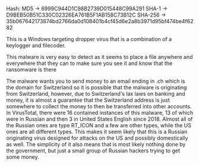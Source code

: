 Hash:
  MD5 -> 6999C944D1C98B2739D015448C99A291
  SHA-1 -> D9BEB50B51C330C02326EA761B5F1AB158C73B12C
  SHA-256 -> 35b067642173874bd2766da0d108401b4cf45d6e2a8b3971d95bf474be4f6282
  
This is a Windows targeting dropper virus that is a combination of a keylogger and filecoder.

This malware is very easy to detect as it seems to place a file anywhere and everywhere that they can to make sure you see it and know that the ransomware is there

The malware wants you to send money to an email ending in .ch which is the domain for Switzerland so it is possible that the malware is originating from Switzerland, however, due to Switzerland's lax laws on banking and money, it is almost a guarantee that the Switzerland address is just somewhere to collect the money to then be transferred into other accounts. In VirusTotal, there were 16 contained instances of this malware, 13 of which were in Russian and then 3 in United States English since 2018. Almost all of the Russian ones are type RT_ICON and a few are other types, while the US ones are all different types. This makes it seem likely that this is a Russian originating virus designed for attacks on the US and possibly domestically as well. The simplicity of it also means that is most likely nothing done by the government, but just a small group of Russian hackers trying to get some money.
